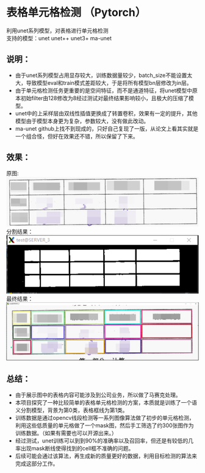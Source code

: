 # 表格单元格检测 （Pytorch）

利用unet系列模型，对表格进行单元格检测  
支持的模型：unet unet++ unet3+ ma-unet  

## 说明：
+ 由于unet系列模型占用显存较大，训练数据量较少，batch_size不能设置太大，导致模型eval和train模式差距较大，于是将所有模型bn层修改为in层。 
+ 由于单元格检测任务更重要的是空间特征，而不是通道特征，将unet模型中原本初始filter由128修改为8经过测试对最终结果影响较小，且极大的压缩了模型。
+ unet中的上采样层由双线性插值更换成了转置卷积，效果有一定的提升，其他模型由于模型本身更为复杂，参数较大，没有做此改动。
+ ma-unet github上找不到现成的，只好自己复现了一版，从论文上看其实就是一个组合怪，但好在效果还不错，所以保留了下来。

## 效果：
原图:  
![image](https://github.com/zjq1996518/table-cell-detection/blob/main/img/origin.png)  
分割结果：  
![image](https://github.com/zjq1996518/table-cell-detection/blob/main/img/mask.png)  
最终结果：
![image](https://github.com/zjq1996518/table-cell-detection/blob/main/img/result.png)  

## 总结：
+ 由于展示图中的表格内容可能涉及到公司业务，所以做了马赛克处理。
+ 本项目探究了一种比较简单的表格单元格检测的方案，本质就是训练了一个语义分割模型，背景为第0类，表格框线为第1类。
+ 训练数据是通过opencv线段检测等一系列图像算法做了初步的单元格检测，利用这些低质量的单元格做了一个mask图，然后手工筛选了约300张图作为训练数据。（如果有需要也可以开源出来。）
+ 经过测试，unet训练可以到到90%的准确率以及召回率，但还是有较低的几率出现mask断线使得找到的cell框不准确的问题。
+ 后续可能会通过该算法，再生成新的质量更好的数据，利用目标检测的算法来完成这部分工作。
